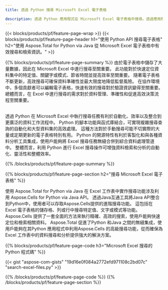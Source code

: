 ```yaml
---
title: 透過 Python 搜尋 Microsoft Excel 電子表格 

description: 透過 Python 應用程式在 Microsoft Excel 電子表格中搜尋。透過應用程式在線上搜尋工作表。
---
```


{{< blocks/products/pf/feature-page-wrap >}}
{{< blocks/products/pf/feature-page-header h1="使用 Python API 搜尋電子表格" h2="使用 Aspose.Total for Python via Java 從 Microsoft Excel 電子表格中有效搜尋和檢索資訊。" >}}

{{% blocks/products/pf/feature-page-summary %}}
由於電子表格中儲存了大量數據，因此在 Microsoft Excel 中進行搜尋至關重要。 此功能對於快速定位資料集中的特定值、關鍵字或模式、節省時間並提高效率至關重要。 隨著電子表格不斷更新，高效搜尋可確保資料準確性並最大限度地降低監督風險。 在協作環境中，多個貢獻者可以編輯電子表格，快速有效的搜尋對於驗證資訊變得至關重要。 總體而言，在 Excel 中進行搜尋的需求對於資料管理、準確性和促進高效決策流程至關重要。<br /><br />

透過 Python 在 Microsoft Excel 中執行搜尋任務有利於自動化、效率以及整合到更廣泛的資料工作流程中。 Python 的腳本功能與函式庫結合，可實現複雜搜尋查詢的自動化和大型資料集的高效處理。 這種方法對於手動搜尋可能不切實際的大量或定期更新的電子表格特別有用。 Python 的開源特性有利於客製化和與各種資料分析工具集成，使用戶能夠將 Excel 搜尋任務無縫合併到綜合資料處理管道中。 整體而言，利用 Python 進行 Excel 搜尋操作可增強資料檢索和分析的自動化、靈活性和整體效率。

{{% /blocks/products/pf/feature-page-summary  %}}

{{% blocks/products/pf/feature-page-section  h2="搜尋 Microsoft Excel 電子表格" %}}

使用 Aspose.Total for Python via Java 在 Excel 工作表中實作搜尋功能涉及利用 Aspose.Cells for Python via Java API。 透過Java互通工具將Java API整合到Python中，使用者可以存取Aspose.Cells提供的進階搜尋功能。 這包括在 Excel 電子表格的儲存格、列或行中搜尋特定值、文字或模式等功能。 Aspose.Cells 提供了一套全面的方法來執行精確、高效的搜索，使用戶能夠快速定位和檢索相關資料。 Aspose.Total 促進了Python 和Java 之間的無縫集成，使用戶能夠在其Python 應用程式中利用Aspose.Cells 的高級搜尋功能，從而確保為Excel 工作表中的資料搜尋和分析提供強大的解決方案。

{{% blocks/products/pf/feature-page-code h3="Microsoft Excel 搜尋的 Python 程式碼" %}}

{{< gist "aspose-com-gists" "19d16e0f084a2772efd971108c2bd07c" "search-excel-files.py" >}}

{{% /blocks/products/pf/feature-page-code  %}}
{{% /blocks/products/pf/feature-page-section %}}